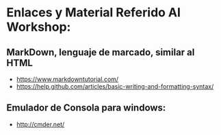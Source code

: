 # Enlaces y Material Referido Al Workshop:

## MarkDown, lenguaje de marcado, similar al HTML

- https://www.markdowntutorial.com/
- https://help.github.com/articles/basic-writing-and-formatting-syntax/

## Emulador de Consola para windows:
  
 - http://cmder.net/
 
 




